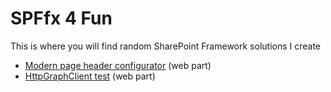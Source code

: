 # SPFfx 4 Fun
This is where you will find random SharePoint Framework solutions I create

* [Modern page header configurator](./react-pageheaderconfigurator) (web part)
* [HttpGraphClient test](./GraphCallTest) (web part)
